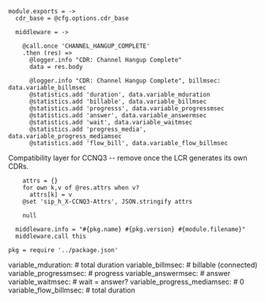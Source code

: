     module.exports = ->
      cdr_base = @cfg.options.cdr_base

      middleware = ->

        @call.once 'CHANNEL_HANGUP_COMPLETE'
        .then (res) =>
          @logger.info "CDR: Channel Hangup Complete"
          data = res.body

          @logger.info "CDR: Channel Hangup Complete", billmsec: data.variable_billmsec
          @statistics.add 'duration', data.variable_mduration
          @statistics.add 'billable', data.variable_billmsec
          @statistics.add 'progresss', data.variable_progressmsec
          @statistics.add 'answer', data.variable_answermsec
          @statistics.add 'wait', data.variable_waitmsec
          @statistics.add 'progress_media', data.variable_progress_mediamsec
          @statistics.add 'flow_bill', data.variable_flow_billmsec

Compatibility layer for CCNQ3 -- remove once the LCR generates its own CDRs.

        attrs = {}
        for own k,v of @res.attrs when v?
          attrs[k] = v
        @set 'sip_h_X-CCNQ3-Attrs', JSON.stringify attrs

        null

      middleware.info = "#{pkg.name} #{pkg.version} #{module.filename}"
      middleware.call this

    pkg = require '../package.json'

variable_mduration: # total duration
variable_billmsec: # billable (connected)
variable_progressmsec: # progress
variable_answermsec: # answer
variable_waitmsec: # wait = answer?
variable_progress_mediamsec: # 0
variable_flow_billmsec: # total duration
